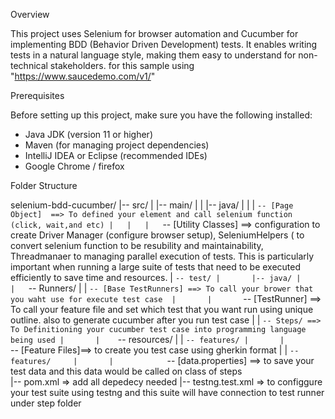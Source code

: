 Overview 

This project uses Selenium for browser automation and Cucumber for implementing BDD (Behavior Driven Development) tests. 
It enables writing tests in a natural language style, making them easy to understand for non-technical stakeholders.
for this sample using "https://www.saucedemo.com/v1/"

Prerequisites

Before setting up this project, make sure you have the following installed:

- Java JDK (version 11 or higher)
- Maven (for managing project dependencies)
- IntelliJ IDEA or Eclipse (recommended IDEs)
- Google Chrome / firefox


Folder Structure

selenium-bdd-cucumber/
|-- src/
|   |-- main/
|   |   |-- java/
|   |   |   `-- [Page Object]  ==> To defined your element and call selenium function (click, wait,and etc)
|   |   |   `--  [Utility Classes] ==> configuration to create Driver Manager (configure browser setup), SeleniumHelpers ( to convert selenium function to be resubility and maintainability, Threadmanaer to managing parallel execution of tests. This is particularly important when running a large suite of tests that need to be executed efficiently to save time and resources. 
|   `-- test/
|       |-- java/
|       |   `-- Runners/
|       |       `-- [Base TestRunners] ==> To call your brower that you waht use for execute test case 
|       |       `-- [TestRunner] ==> To call your feature file and set which test that you want run using unique outline. also to generate cucumber after you run test case
|       |   `-- Steps/ ==> To Definitioning your cucumber test case into programming language being used
|       |    `-- resources/
|       |        `-- features/
|       |            `-- [Feature Files]==> to create you test case using gherkin format
|       |        `-- features/    
|       |            `-- [data.properties] ==> to save your test data and this data would be called on class of steps   
|-- pom.xml => add all depedecy needed 
|-- testng.test.xml => to configgure your test suite using testng and this suite will have connection to test runner under step folder

